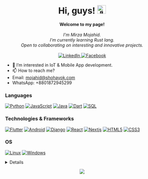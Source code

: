 
<h1 align="center">Hi, guys! <img src="https://github-production-user-asset-6210df.s3.amazonaws.com/24524555/238178097-766d336d-b87d-44ba-807c-c51de2bc6b4d.gif" width="28px" alt="👋"></h1>

<p align="center">
    <b>Welcome to my page!</b><br><br>
    <i>
        I'm Mirza Mojahid.<br>
        I’m currently learning Rust lang.<br>
        Open to collaborating on interesting and innovative projects.<br>
    </i><br>
    <a href="https://linkedin.com/in/mirzamojahid">
        <img src="https://img.shields.io/badge/LinkedIn-blue?style=flat-square&logo=linkedin" alt="LinkedIn">
    </a>
    <a href="https://facebook.com/mirzamojahid.mm">
        <img src="https://img.shields.io/badge/Facebook-blue?style=flat-square&logo=facebook" alt="Facebook">
    </a>
</p>

- 👀 I’m interested in IoT & Mobile App development.
- 📫 How to reach me?
- Email: mojahid@shohayok.com
- WhatsApp: +8801872945299

### Languages
[![Python](https://img.shields.io/badge/python-black?style=for-the-badge&logo=python)](https://github.com/mirzamojahid)
[![JavaScript](https://img.shields.io/badge/javascript-black?style=for-the-badge&logo=javascript)](https://github.com/mirzamojahid)
[![Java](https://img.shields.io/badge/java-black?style=for-the-badge&logo=openjdk)](https://github.com/mirzamojahid)
[![Dart](https://img.shields.io/badge/dart-black?style=for-the-badge&logo=dart)](https://github.com/mirzamojahid)
[![SQL](https://img.shields.io/badge/sql-black?style=for-the-badge&logo=mysql)](https://github.com/mirzamojahid)


### Technologies & Frameworks
[![Flutter](https://img.shields.io/badge/flutter-black?style=for-the-badge&logo=flutter)](https://github.com/mirzamojahid)
[![Android](https://img.shields.io/badge/android-black?style=for-the-badge&logo=android)](https://hub.docker.com/u/mirzamojahid)
[![Django](https://img.shields.io/badge/django-black?style=for-the-badge&logo=django)](https://github.com/mirzamojahid)
[![React](https://img.shields.io/badge/react-black?style=for-the-badge&logo=react)](https://github.com/mirzamojahid)
[![Nextjs](https://img.shields.io/badge/nextjs-black?style=for-the-badge&logo=nextjs)](https://github.com/mirzamojahid)
[![HTML5](https://img.shields.io/badge/html5-black?style=for-the-badge&logo=html5)](https://hub.docker.com/u/mirzamojahid)
[![CSS3](https://img.shields.io/badge/css3-black?style=for-the-badge&logo=css3)](https://hub.docker.com/u/mirzamojahid)


### OS
[![Linux](https://img.shields.io/badge/linux-black?style=for-the-badge&logo=Linux)](https://github.com/mirzamojahid)
[![Windows](https://img.shields.io/badge/Windows-black?style=for-the-badge&logo=Windows)](https://github.com/mirzamojahid)

<details>
<p align="center">

  <a href="https://github.com/mirzamojahid">
    <img src="https://github-readme-streak-stats.herokuapp.com/?user=mirzamojahid&hide_border=true&card_width=338&theme=transparent" />
  </a>


</p>
</details>

<p align="center">
  <a href="https://github.com/mirzamojahid">
    <img src="https://komarev.com/ghpvc/?username=mirzamojahid&color=blue&style=flat)" />
  </a>
</p>


